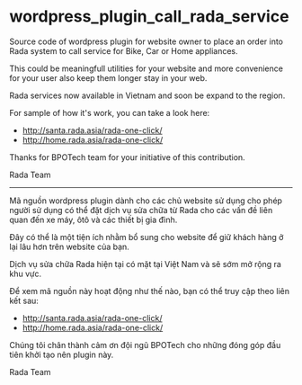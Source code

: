 # wordpress_plugin_call_rada_service

Source code of wordpress plugin for website owner to place an order into Rada system to call service for Bike, Car or Home appliances.

This could be meaningfull utilities for your website and more convenience for your user also keep them longer stay in your web.

Rada services now available in Vietnam and soon be expand to the region.

For sample of how it's work, you can take a look here: 

- http://santa.rada.asia/rada-one-click/
- http://home.rada.asia/rada-one-click/

Thanks for BPOTech team for your initiative of this contribution.

Rada Team

----

Mã nguồn wordpress plugin dành cho các chủ website sử dụng cho phép người sử dụng có thể đặt dịch vụ sửa chữa từ Rada cho các vấn đề liên quan đến xe máy, ôtô và các thiết bị gia đình.

Đây có thể là một tiện ích nhằm bổ sung cho website để giữ khách hàng ở lại lâu hơn trên website của bạn.

Dịch vụ sửa chữa Rada hiện tại có mặt tại Việt Nam và sẽ sớm mở rộng ra khu vực.

Để xem mã nguồn này hoạt động như thế nào, bạn có thể truy cập theo liên kết sau: 

- http://santa.rada.asia/rada-one-click/
- http://home.rada.asia/rada-one-click/

Chúng tôi chân thành cảm ơn đội ngũ BPOTech cho những đóng góp đầu tiên khởi tạo nên plugin này.

Rada Team
